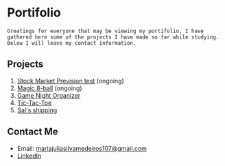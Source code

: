 # Portifolio
`Greatings for everyone that may be viewing my portifolio, I have gathered here some of the projects I have made so far while studying. Below I will leave my contact information.`

## Projects
1. [Stock Market Prevision test](https://github.com/MariaJ001/stock_market_prevision) (ongoing)
2. [Magic 8-ball](https://github.com/MariaJ001/8-Ball-simulator/tree/main) (ongoing)
3. [Game Night Organizer](https://github.com/MariaJ001/Game_Night_Organizer)
4. [Tic-Tac-Toe](https://github.com/MariaJ001/Tic-Tac-Toe/tree/main)
5. [Sal's shipping](https://github.com/MariaJ001/Sal-s-Shipping/tree/main)

## Contact Me

- Email: mariajuliasilvamedeiros107@gmail.com
- [LinkedIn](www.linkedin.com/in/maria-julia-s-591534234)
